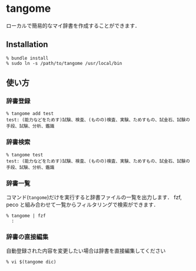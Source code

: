 # tangome

ローカルで簡易的なマイ辞書を作成することができます．

## Installation

```
% bundle install
% sudo ln -s /path/to/tangome /usr/local/bin
```

## 使い方

### 辞書登録

```
% tangome add test
test: (能力などをためす)試験、検査、(ものの)検査、実験、ためすもの、試金石、試験の手段、試験、分析、鑑識
```

### 辞書検索

```
% tangome test
test: (能力などをためす)試験、検査、(ものの)検査、実験、ためすもの、試金石、試験の手段、試験、分析、鑑識
```

### 辞書一覧

コマンド(`tangome`)だけを実行すると辞書ファイルの一覧を出力します． 
fzf, peco と組み合わせて一覧からフィルタリングで検索ができます．

```
% tangome | fzf
  :
```

### 辞書の直接編集

自動登録された内容を変更したい場合は辞書を直接編集してください

```
% vi $(tangome dic)
```
